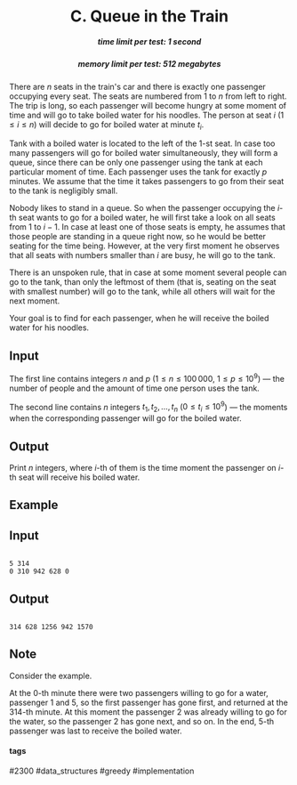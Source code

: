 <h1 style='text-align: center;'> C. Queue in the Train</h1>

<h5 style='text-align: center;'>time limit per test: 1 second</h5>
<h5 style='text-align: center;'>memory limit per test: 512 megabytes</h5>

There are $n$ seats in the train's car and there is exactly one passenger occupying every seat. The seats are numbered from $1$ to $n$ from left to right. The trip is long, so each passenger will become hungry at some moment of time and will go to take boiled water for his noodles. The person at seat $i$ ($1 \leq i \leq n$) will decide to go for boiled water at minute $t_i$.

Tank with a boiled water is located to the left of the $1$-st seat. In case too many passengers will go for boiled water simultaneously, they will form a queue, since there can be only one passenger using the tank at each particular moment of time. Each passenger uses the tank for exactly $p$ minutes. We assume that the time it takes passengers to go from their seat to the tank is negligibly small. 

Nobody likes to stand in a queue. So when the passenger occupying the $i$-th seat wants to go for a boiled water, he will first take a look on all seats from $1$ to $i - 1$. In case at least one of those seats is empty, he assumes that those people are standing in a queue right now, so he would be better seating for the time being. However, at the very first moment he observes that all seats with numbers smaller than $i$ are busy, he will go to the tank.

There is an unspoken rule, that in case at some moment several people can go to the tank, than only the leftmost of them (that is, seating on the seat with smallest number) will go to the tank, while all others will wait for the next moment.

Your goal is to find for each passenger, when he will receive the boiled water for his noodles.

## Input

The first line contains integers $n$ and $p$ ($1 \leq n \leq 100\,000$, $1 \leq p \leq 10^9$) — the number of people and the amount of time one person uses the tank.

The second line contains $n$ integers $t_1, t_2, \dots, t_n$ ($0 \leq t_i \leq 10^9$) — the moments when the corresponding passenger will go for the boiled water.

## Output

Print $n$ integers, where $i$-th of them is the time moment the passenger on $i$-th seat will receive his boiled water.

## Example

## Input


```

5 314
0 310 942 628 0

```
## Output


```

314 628 1256 942 1570 

```
## Note

Consider the example.

At the $0$-th minute there were two passengers willing to go for a water, passenger $1$ and $5$, so the first passenger has gone first, and returned at the $314$-th minute. At this moment the passenger $2$ was already willing to go for the water, so the passenger $2$ has gone next, and so on. In the end, $5$-th passenger was last to receive the boiled water.



#### tags 

#2300 #data_structures #greedy #implementation 